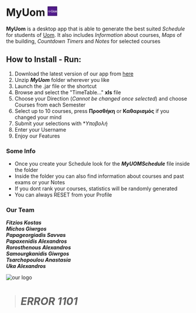 # MyUom  <img src="https://github.com/GeorgeMichos13/MyUom/blob/master/icons/MyUom%20Icon.png" alt="app icon" width="27" height="27">

__MyUom__ is a desktop app that is able to generate the best suited *Schedule* for students of [Uom](https://www.uom.gr/). It also includes *Information* about courses, *Maps* of the building, *Countdown Timers* and *Notes* for selected courses


## How to Install - Run:
1. Download the latest version of our app from [here](https://github.com/GeorgeMichos13/MyUom/releases)
2. Unzip  **_MyUom_** folder wherever you like
3. Launch the .jar file or the shortcut 
4. Browse and select the "TimeTable..." **xls** file
5. Choose your Direction (*Cannot be changed once selected*) and choose Courses from each Semester
6. Select up to 10 courses, press **Προσθήκη** or **Καθαρισμός** if you changed your mind
7. Submit your selections with **Υποβολή*
8. Enter your Username
9. Enjoy our Features

### Some Info

* Once you create your Schedule look for the ***MyUOMSchedule*** file inside the folder
* Inside the folder you can also find information about courses and past exams or your Notes
* If you dont rank your courses, statistics will be randomly generated
* You can always RESET from your Profile








### Our Team


  ___Fitzios Kostas___\
  ___Michos Giwrgos___\
  ___Papageorgiadis Savvas___\
  ___Papaxenidis Alexandros___\
  ___Rorosthenous Alexandros___\
  ___Samourgkanidis Giwrgos___\
  ___Tsarchopoulou Anastasia___\
  ___Uka Alexandros___



<img src="https://yt3.ggpht.com/a/AGF-l7_nNb-OMPm0PLpt8G-A9sbl9beWEJrx78P61A=s288-mo-c-c0xffffffff-rj-k-no" alt="our logo" width="200" height="200">

> # _ERROR 1101_  
